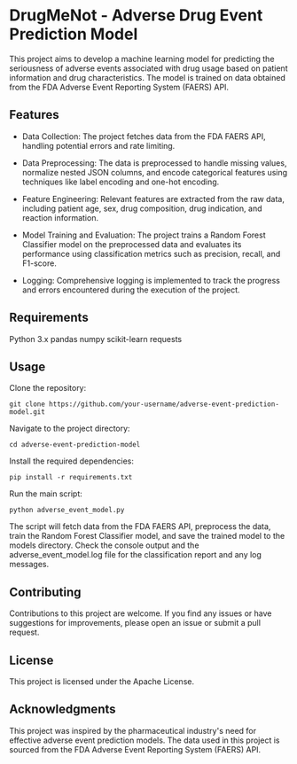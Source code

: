 # DrugMeNot - Adverse Drug Event Prediction Model

This project aims to develop a machine learning model for predicting the seriousness of adverse events associated with drug usage based on patient information and drug characteristics. The model is trained on data obtained from the FDA Adverse Event Reporting System (FAERS) API.

## Features

- Data Collection: The project fetches data from the FDA FAERS API, handling potential errors and rate limiting.

- Data Preprocessing: The data is preprocessed to handle missing values, normalize nested JSON columns, and encode categorical features using techniques like label encoding and one-hot encoding.
- Feature Engineering: Relevant features are extracted from the raw data, including patient age, sex, drug composition, drug indication, and reaction information.
- Model Training and Evaluation: The project trains a Random Forest Classifier model on the preprocessed data and evaluates its performance using classification metrics such as precision, recall, and F1-score.
- Logging: Comprehensive logging is implemented to track the progress and errors encountered during the execution of the project.

## Requirements

Python 3.x
pandas
numpy
scikit-learn
requests

## Usage

Clone the repository:

```
git clone https://github.com/your-username/adverse-event-prediction-model.git
```

Navigate to the project directory:

```
cd adverse-event-prediction-model
```

Install the required dependencies:

```
pip install -r requirements.txt
```

Run the main script:

```
python adverse_event_model.py
```

The script will fetch data from the FDA FAERS API, preprocess the data, train the Random Forest Classifier model, and save the trained model to the models directory.
Check the console output and the adverse_event_model.log file for the classification report and any log messages.

## Contributing
Contributions to this project are welcome. If you find any issues or have suggestions for improvements, please open an issue or submit a pull request.

## License
This project is licensed under the Apache License.

## Acknowledgments
This project was inspired by the pharmaceutical industry's need for effective adverse event prediction models. The data used in this project is sourced from the FDA Adverse Event Reporting System (FAERS) API.
